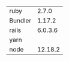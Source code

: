 |         |         |
| ------- | ------- |
| ruby    | 2.7.0   |
| Bundler | 1.17.2  |
| rails   | 6.0.3.6 |
| yarn    |         |
| node    | 12.18.2 |

